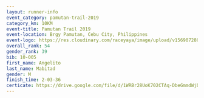 ```yaml
---
layout: runner-info 
event_category: pamutan-trail-2019 
category_km: 10KM 
event-title: Pamutan Trail 2019 
event-location: Brgy Pamutan, Cebu City, Philippines 
event-logo: https://res.cloudinary.com/raceyaya/image/upload/v1569072806/logo/pamutan-trail_d8abrj.jpg 
overall_rank: 54
gender_rank: 39
bib: 10-005
first_name: Angelito
last_name: Mabitad
gender: M
finish_time: 2-03-36
certicate: https://drive.google.com/file/d/1WRBr28UoK702CTAq-DbeGmmdWjbbuOTW/view?usp=sharing
---
```

